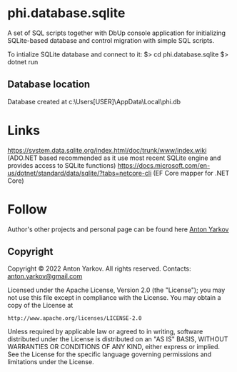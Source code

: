 # phi.database.sqlite

A set of SQL scripts together with DbUp console application for initializing SQLite-based database and control migration with simple SQL scripts.

To intialize SQLite database and connect to it:
$> cd phi.database.sqlite
$> dotnet run

## Database location

Database created at c:\Users\[USER]\AppData\Local\phi.db

# Links

https://system.data.sqlite.org/index.html/doc/trunk/www/index.wiki  (ADO.NET based recommended as it use most recent SQLite engine and provides access to SQLite functions)
https://docs.microsoft.com/en-us/dotnet/standard/data/sqlite/?tabs=netcore-cli (EF Core mapper for .NET Core)

# Follow

Author's other projects and personal page can be found here [Anton Yarkov](https://optiklab.github.io/)

## Copyright

Copyright © 2022 Anton Yarkov. All rights reserved.
Contacts: anton.yarkov@gmail.com

Licensed under the Apache License, Version 2.0 (the "License");
you may not use this file except in compliance with the License.
You may obtain a copy of the License at

    http://www.apache.org/licenses/LICENSE-2.0

Unless required by applicable law or agreed to in writing, software
distributed under the License is distributed on an "AS IS" BASIS,
WITHOUT WARRANTIES OR CONDITIONS OF ANY KIND, either express or implied.
See the License for the specific language governing permissions and
limitations under the License.
